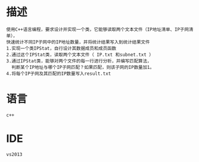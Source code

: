 # 描述
    使用C++语言编程，要求设计并实现一个类，它能够读取两个文本文件（IP地址清单、IP子网清单），  
    快速统计不同IP子网中的IP地址数量，并将统计结果写入到统计结果文件  
    1.实现一个类IPStat，自行设计其数据成员和成员函数  
    2.通过这个IPStat类，读取两个文本文件（ IP.txt 和subnet.txt ）  
    3.通过IPStat类，能够对两个文件的每一行进行分析，并编写匹配算法，  
      判断某个IP地址与哪个IP子网匹配？如果匹配，则该子网的IP数量加1。  
    4.将每个IP子网及其匹配的IP数量写入result.txt
# 语言
    c++
# IDE
    vs2013